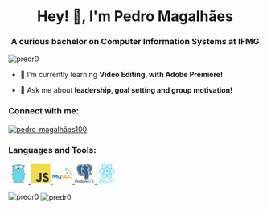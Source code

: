 <h1 align="center">Hey! 👋, I'm Pedro Magalhães</h1>
<h3 align="center">A curious bachelor on Computer Information Systems at IFMG</h3>

<p align="left"> <img src="https://komarev.com/ghpvc/?username=predr0&label=Profile%20views&color=0e75b6&style=flat" alt="predr0" /> </p>

- 🌱 I’m currently learning **Video Editing, with Adobe Premiere!**

- 💬 Ask me about **leadership, goal setting and group motivation!**

<h3 align="left">Connect with me:</h3>
<p align="left">
<a href="https://linkedin.com/in/pedro-magalhães100" target="blank"><img align="center" src="https://raw.githubusercontent.com/rahuldkjain/github-profile-readme-generator/master/src/images/icons/Social/linked-in-alt.svg" alt="pedro-magalhães100" height="30" width="40" /></a>
</p>

<h3 align="left">Languages and Tools:</h3>
<p align="left"> <a href="https://golang.org" target="_blank" rel="noreferrer"> <img src="https://raw.githubusercontent.com/devicons/devicon/master/icons/go/go-original.svg" alt="go" width="40" height="40"/> </a> <a href="https://developer.mozilla.org/en-US/docs/Web/JavaScript" target="_blank" rel="noreferrer"> <img src="https://raw.githubusercontent.com/devicons/devicon/master/icons/javascript/javascript-original.svg" alt="javascript" width="40" height="40"/> </a> <a href="https://www.mysql.com/" target="_blank" rel="noreferrer"> <img src="https://raw.githubusercontent.com/devicons/devicon/master/icons/mysql/mysql-original-wordmark.svg" alt="mysql" width="40" height="40"/> </a> <a href="https://www.postgresql.org" target="_blank" rel="noreferrer"> <img src="https://raw.githubusercontent.com/devicons/devicon/master/icons/postgresql/postgresql-original-wordmark.svg" alt="postgresql" width="40" height="40"/> </a> <a href="https://reactjs.org/" target="_blank" rel="noreferrer"> <img src="https://raw.githubusercontent.com/devicons/devicon/master/icons/react/react-original-wordmark.svg" alt="react" width="40" height="40"/> </a> </p>

<p><img align="left" src="https://github-readme-stats.vercel.app/api/top-langs?username=predr0&show_icons=true&theme=synthwave&locale=en&layout=compact" alt="predr0" /></p>

<p>&nbsp;<img align="center" src="https://github-readme-stats.vercel.app/api?username=predr0&show_icons=true&theme=synthwave&locale=en" alt="predr0" /></p>
